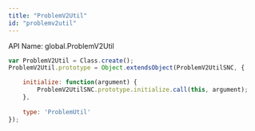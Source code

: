 ```yaml
---
title: "ProblemV2Util"
id: "problemv2util"
---
```


API Name: global.ProblemV2Util

```js
var ProblemV2Util = Class.create();
ProblemV2Util.prototype = Object.extendsObject(ProblemV2UtilSNC, {

	initialize: function(argument) {
		ProblemV2UtilSNC.prototype.initialize.call(this, argument);
	},
	
    type: 'ProblemUtil'
});
```